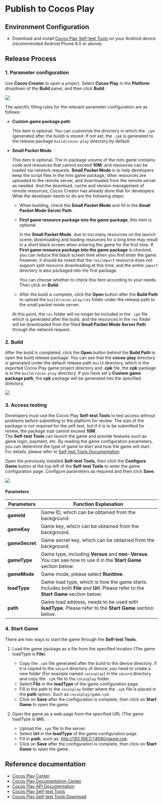 # Publish to Cocos Play

## Environment Configuration

- Download and install [Cocos Play Self-test Tools](https://gamebox.gitbook.io/project/you-xi-jie-ru-wen-dang/ji-shu-dui-jie/zi-ce-gong-ju) on your Android device (recommended Android Phone 6.0 or above).

## Release Process

### 1. Parameter configuration

Use **Cocos Creator** to open a project. Select **Cocos Play** in the **Platform** dropdown of the **Build** panel, and then click **Build**.

![](publish-cocosplay/build.png)

The specific filling rules for the relevant parameter configuration are as follows:

- **Custom game package path**

  This item is optional. You can customize the directory in which the `.cpk` (generated after the build) is stored. If not set, the `.cpk` is generated to the release package `build/cocos-play` directory by default.

- **Small Packet Mode**

  This item is optional. The in-package volume of the mini game contains code and resources that cannot exceed **10M**, and resources can be loaded via network requests. **Small Packet Mode** is to help developers keep the script files in the mini game package, other resources are uploaded to the remote server, and downloaded from the remote server as needed. And the download, cache and version management of remote resources, Cocos Creator has already done that for developers. What the developer needs to do are the following steps:

  - When building, check the **Small Packet Mode** and fill in the **Small Packet Mode Server Path**.

  - **First game resource package into the game package**, this item is optional.

    In the **Small Packet Mode**, due to too many resources on the launch scene, downloading and loading resources for a long time may result in a short black screen when entering the game for the first time. If **First game resource package into the game package** is checked, you can reduce the black screen time when you first enter the game. However, it should be noted that the `res/import` resource does not support split resource downloading at this time, and the entire `import` directory is also packaged into the first package.
  
    You can choose whether to check this item according to your needs. Then click on **Build**.

  - After the build is complete, click the **Open** button after the **Build Path** to upload the `build/cocos-play/res` folder under the release path to the small packet mode server.

  At this point, the `res` folder will no longer be included in the `.cpk` file which is generated after the build, and the resources in the `res` folder will be downloaded from the filled **Small Packet Mode Server Path** through the network request.

### 2. Build

After the build is completed, click the **Open** button behind the **Build Path** to open the build release package. You can see that the **cocos-play** directory is generated under the default release path `build` directory, which is the exported Cocos Play game project directory and **.cpk** file, the **cpk** package is in the `build/cocos-play` directory. If you have set a **Custom game package path**, the **cpk** package will be generated into the specified directory.

![](publish-cocosplay/package.png)

### 3. Access testing

Developers must use the Cocos Play **Self-test Tools** to test access without problems before submitting to the platform for review. The size of the package is not required for the self-test, but if it is to be submitted for review, the package size cannot exceed **10M**.<br>
The **Self-test Tools** can launch the game and provide features such as game login, payment, etc. By reading the game configuration parameters, you can determine the type of game to start and how the game will start. For details, please refer to [Self-test Tools Documentation](https://gamebox.gitbook.io/project/you-xi-jie-ru-wen-dang/ji-shu-dui-jie/zi-ce-gong-ju).

Open the previously installed **Self-test Tools**, then click the **Configure Game** button at the top left of the **Self-test Tools** to enter the game configuration page. Configure parameters as required and then click **Save**.

![](publish-cocosplay/configuration.png)

#### Parameters

| Parameters      | Function Explanation  |
| --------------  |  -----------          |
| **gameId**      | Game ID, which can be obtained from the background. |
| **gameKey**     | Game key, which can be obtained from the background. |
| **gameSecret**  | Game secret key, which can be obtained from the background. |
| **gameType**    | Game type, including **Versus** and **non-Versus**. You can see how to use it in the **Start Game** section below. |
| **gameMode**    | Game mode, please select **Runtime**.    |
| **loadType**    | Game load type, which is how the game starts. Includes both **File** and **Url**. Please refer to the **Start Game** section below. |
| **path**        | Game load address, needs to be used with **loadType**. Please refer to the **Start Game** section below.   |

### 4. Start Game

There are two ways to start the game through the **Self-test Tools**.

1. Load the game package as a file from the specified location (The game loadType is **File**).

    - Copy the `.cpk` file generated after the build to the device directory, if it is copied to the `sdcard` directory of device, you need to create a new folder (For example named `cocosplay`) in the `sdcard` directory and copy the `.cpk` file to the `cocosplay` folder.
    - Select **File** in the **loadType** of the game configuration page.
    - Fill in the path to the `cocosplay` folder where the `.cpk` file is placed in the **path** option. Such as `cocosplay/game.cpk`.
    - Click on **Save** after the configuration is complete, then click on **Start Game** to open the game.

2. Open the game as a web page from the specified URL (The game loadType is **Url**).

    - Upload the `.cpk` file to the server.
    - Select **Url** in the **loadType** of the game configuration page.
    - Fill in **path**, such as: <http://192.168.0.1:8080/game.cpk>.
    - Click on **Save** after the configuration is complete, then click on **Start Game** to open the game.

## Reference documentation

- [Cocos Play Center](https://gamebox.cocos.com/)
- [Cocos Play Documentation Center](https://gamebox.gitbook.io/project/)
- [Cocos Play API Documentation](https://gamebox.gitbook.io/project/you-xi-jie-ru-wen-dang/ji-shu-dui-jie/ji-chu-neng-li)
- [Cocos Play Self-test Tools](https://gamebox.gitbook.io/project/you-xi-jie-ru-wen-dang/ji-shu-dui-jie/zi-ce-gong-ju)
- [Cocos Play Self-test Tools Download](https://gamebox.gitbook.io/project/you-xi-jie-ru-wen-dang/zi-ce-gong-ju)
